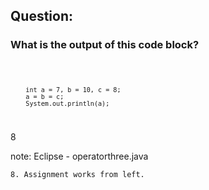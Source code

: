 ##  Question:
### What is the output of this code block?


<code>

        int a = 7, b = 10, c = 8;
        a = b = c;
        System.out.println(a);

</code>

<p class="fragment roll-in">8</p>

note:
    Eclipse - operatorthree.java

    8. Assignment works from left.
